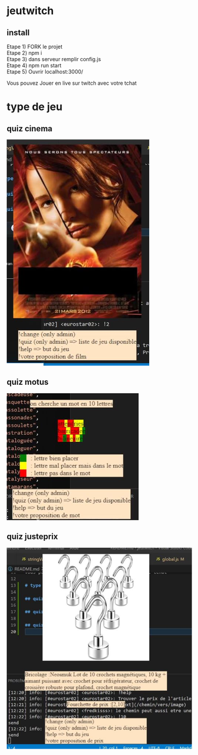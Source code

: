 # jeutwitch

## install

Etape 1) FORK le projet  
Etape 2) npm i  
Etape 3) dans serveur remplir config.js  
Etape 4) npm run start  
Etape 5) Ouvrir localhost:3000/

Vous pouvez Jouer en live sur twitch avec votre tchat

# type de jeu

## quiz cinema

![image du jeu de cinema](./commun/assetReadme/jeufilm.JPG)

## quiz motus

![image du jeu de motus](./commun/assetReadme/jeumotus.JPG)

## quiz justeprix

![image du jeu du justeprix](./commun/assetReadme/jeujusteprix.JPG)

